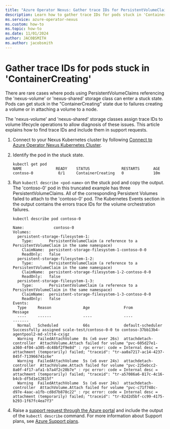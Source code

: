 ```yaml
---
title: "Azure Operator Nexus: Gather trace IDs for PersistentVolumeClaim failures"
description: Learn how to gather trace IDs for pods stuck in 'ContainerCreating'
ms.service: azure-operator-nexus
ms.custom: how-to
ms.topic: how-to
ms.date: 11/01/2024
author: JAC0BSMITH
ms.author: jacobsmith
---
```


# Gather trace IDs for pods stuck in 'ContainerCreating'

There are rare cases where pods using PersistentVolumeClaims referencing the 'nexus-volume' or 'nexus-shared' storage class can enter a stuck state. Pods can get stuck in the "ContainerCreating" state due to failures creating a volume or in attaching a volume to a node.

The 'nexus-volume' and 'nexus-shared' storage classes assign trace IDs to volume lifecycle operations to allow diagnosis of these issues. This article explains how to find trace IDs and include them in support requests.

1. Connect to your Nexus Kubernetes cluster by following [Connect to Azure Operator Nexus Kubernetes Cluster](./howto-kubernetes-cluster-connect.md).
1. Identify the pod in the stuck state.

    ```console
    kubectl get pod
    NAME               READY    STATUS              RESTARTS      AGE
    contoso-0           0/1     ContainerCreating   0             10m
    ```

1. Run `kubectl describe <pod-name>` on the stuck pod and copy the output. The 'contoso-0' pod in this truncated example has three PersistentVolumeClaims. All of the corresponding Persistent Volumes failed to attach to the 'contoso-0' pod. The Kubernetes Events section in the output contains the errors trace IDs for the volume orchestration failures.

    ```console
    kubectl describe pod contoso-0

    Name:             contoso-0
    Volumes:
      persistent-storage-filesystem-1:
        Type:       PersistentVolumeClaim (a reference to a PersistentVolumeClaim in the same namespace)
        ClaimName:  persistent-storage-filesystem-1-contoso-0-0
        ReadOnly:   false
      persistent-storage-filesystem-1-2:
        Type:       PersistentVolumeClaim (a reference to a PersistentVolumeClaim in the same namespace)
        ClaimName:  persistent-storage-filesystem-1-2-contoso-0-0
        ReadOnly:   false
      persistent-storage-filesystem-1-3:
        Type:       PersistentVolumeClaim (a reference to a PersistentVolumeClaim in the same namespace)
        ClaimName:  persistent-storage-filesystem-1-3-contoso-0-0
        ReadOnly:   false
    Events:
      Type     Reason              Age               From                     Message
      ----     ------              ----              ----                     -------
      Normal   Scheduled           66s               default-scheduler        Successfully assigned scale-test/contoso-0-0 to contoso-37bb13b4-agentpool2-md-xltt4-cxjgz
      Warning  FailedAttachVolume  8s (x6 over 26s)  attachdetach-controller  AttachVolume.Attach failed for volume "pvc-605d27e1-a360-4f04-a305-dc48bf2f9e8d" : rpc error: code = Internal desc = attachment (temporarily) failed; "traceid": "tr-aa0a7217-ac14-4237-845f-713966741c6e"
      Warning  FailedAttachVolume  5s (x6 over 24s)  attachdetach-controller  AttachVolume.Attach failed for volume "pvc-225ebcc2-8a0f-4f17-afa1-b7a4f2c20b7e" : rpc error: code = Internal desc = attachment (temporarily) failed; "traceid": "tr-a57086a6-817c-4c16-b4cb-df5d1e12815f"
      Warning  FailedAttachVolume  5s (x6 over 24s)  attachdetach-controller  AttachVolume.Attach failed for volume "pvc-c71f748c-d97e-4aac-a1fb-cd8d7b878c22" : rpc error: code = Internal desc = attachment (temporarily) failed; "traceid": "tr-82d2d5bf-cc99-4175-b293-1f67fc4ea7f3"

    ```

1. Raise a [support request through the Azure portal](https://portal.azure.com/?#blade/Microsoft_Azure_Support/HelpAndSupportBlade) and include the output of the `kubectl describe` command. For more information about Support plans, see [Azure Support plans](https://azure.microsoft.com/support/plans/response/).
